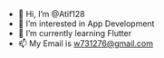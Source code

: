- 👋 Hi, I’m @Atif128
- 👀 I’m interested in App Development
- 🌱 I’m currently learning Flutter
- 📫 My Email is w731276@gmail.com

<!---
Atif128/Atif128 is a ✨ special ✨ repository because its `README.md` (this file) appears on your GitHub profile.
You can click the Preview link to take a look at your changes.
--->
